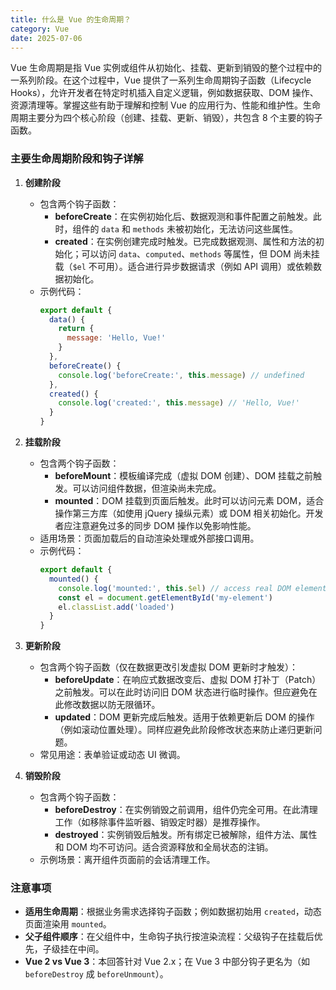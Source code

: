 ```yaml
---
title: 什么是 Vue 的生命周期？
category: Vue
date: 2025-07-06
---
```

Vue 生命周期是指 Vue 实例或组件从初始化、挂载、更新到销毁的整个过程中的一系列阶段。在这个过程中，Vue 提供了一系列生命周期钩子函数（Lifecycle Hooks），允许开发者在特定时机插入自定义逻辑，例如数据获取、DOM 操作、资源清理等。掌握这些有助于理解和控制 Vue 的应用行为、性能和维护性。生命周期主要分为四个核心阶段（创建、挂载、更新、销毁），共包含 8 个主要的钩子函数。

### 主要生命周期阶段和钩子详解  
1. **创建阶段**  
   - 包含两个钩子函数：  
     - **beforeCreate**：在实例初始化后、数据观测和事件配置之前触发。此时，组件的 `data` 和 `methods` 未被初始化，无法访问这些属性。  
     - **created**：在实例创建完成时触发。已完成数据观测、属性和方法的初始化；可以访问 `data`、`computed`、`methods` 等属性，但 DOM 尚未挂载（`$el` 不可用）。适合进行异步数据请求（例如 API 调用）或依赖数据初始化。  
   - 示例代码：  
     ```javascript
     export default {
       data() {
         return {
           message: 'Hello, Vue!'
         }
       },
       beforeCreate() {
         console.log('beforeCreate:', this.message) // undefined
       },
       created() {
         console.log('created:', this.message) // 'Hello, Vue!'
       }
     }
     ```

2. **挂载阶段**  
   - 包含两个钩子函数：  
     - **beforeMount**：模板编译完成（虚拟 DOM 创建）、DOM 挂载之前触发。可以访问组件数据，但渲染尚未完成。  
     - **mounted**：DOM 挂载到页面后触发。此时可以访问元素 DOM，适合操作第三方库（如使用 jQuery 操纵元素）或 DOM 相关初始化。开发者应注意避免过多的同步 DOM 操作以免影响性能。  
   - 适用场景：页面加载后的自动渲染处理或外部接口调用。  
   - 示例代码：  
     ```javascript
     export default {
       mounted() {
         console.log('mounted:', this.$el) // access real DOM element
         const el = document.getElementById('my-element')
         el.classList.add('loaded')
       }
     }
     ```

3. **更新阶段**  
   - 包含两个钩子函数（仅在数据更改引发虚拟 DOM 更新时才触发）：  
     - **beforeUpdate**：在响应式数据改变后、虚拟 DOM 打补丁（Patch）之前触发。可以在此时访问旧 DOM 状态进行临时操作。但应避免在此修改数据以防无限循环。  
     - **updated**：DOM 更新完成后触发。适用于依赖更新后 DOM 的操作（例如滚动位置处理）。同样应避免此阶段修改状态来防止递归更新问题。  
   - 常见用途：表单验证或动态 UI 微调。  

4. **销毁阶段**  
   - 包含两个钩子函数：  
     - **beforeDestroy**：在实例销毁之前调用，组件仍完全可用。在此清理工作（如移除事件监听器、销毁定时器）是推荐操作。  
     - **destroyed**：实例销毁后触发。所有绑定已被解除，组件方法、属性和 DOM 均不可访问。适合资源释放和全局状态的注销。  
   - 示例场景：离开组件页面前的会话清理工作。  

### 注意事项
- **适用生命周期**：根据业务需求选择钩子函数；例如数据初始用 `created`，动态页面渲染用 `mounted`。
- **父子组件顺序**：在父组件中，生命钩子执行按渲染流程：父级钩子在挂载后优先，子级挂在中间。
- **Vue 2 vs Vue 3**：本回答针对 Vue 2.x；在 Vue 3 中部分钩子更名为（如 `beforeDestroy` 成 `beforeUnmount`）。
